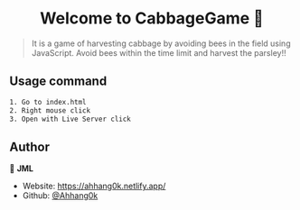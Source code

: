 <h1 align="center">Welcome to CabbageGame 👋</h1>
<p>
</p>

> It is a game of harvesting cabbage by avoiding bees in the field using JavaScript.
> Avoid bees within the time limit and harvest the parsley!!

## Usage command

```sh
1. Go to index.html
2. Right mouse click
3. Open with Live Server click
```

## Author

👤 **JML**

- Website: https://ahhang0k.netlify.app/
- Github: [@Ahhang0k](https://github.com/Ahhang0k)
